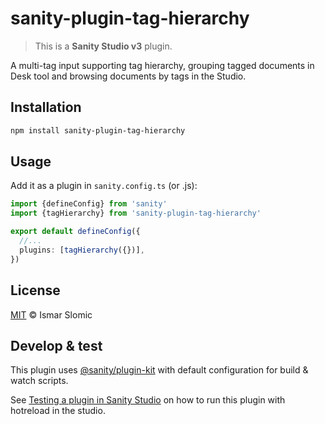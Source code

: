 # sanity-plugin-tag-hierarchy

> This is a **Sanity Studio v3** plugin.

A multi-tag input supporting tag hierarchy, grouping tagged documents in Desk tool and browsing documents by tags in the Studio.

## Installation

```sh
npm install sanity-plugin-tag-hierarchy
```

## Usage

Add it as a plugin in `sanity.config.ts` (or .js):

```ts
import {defineConfig} from 'sanity'
import {tagHierarchy} from 'sanity-plugin-tag-hierarchy'

export default defineConfig({
  //...
  plugins: [tagHierarchy({})],
})
```

## License

[MIT](LICENSE) © Ismar Slomic

## Develop & test

This plugin uses [@sanity/plugin-kit](https://github.com/sanity-io/plugin-kit)
with default configuration for build & watch scripts.

See [Testing a plugin in Sanity Studio](https://github.com/sanity-io/plugin-kit#testing-a-plugin-in-sanity-studio)
on how to run this plugin with hotreload in the studio.
